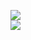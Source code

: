 [![](https://img.shields.io/badge/Made%20With-Github%20Spray-lightgrey.svg?style=for-the-badge&logo=github)](https://github.com/Annihil/github-spray#26960)  
[![](https://i.imgur.com/2DrTn0Z.gif)](https://github.com/Annihil/github-spray)